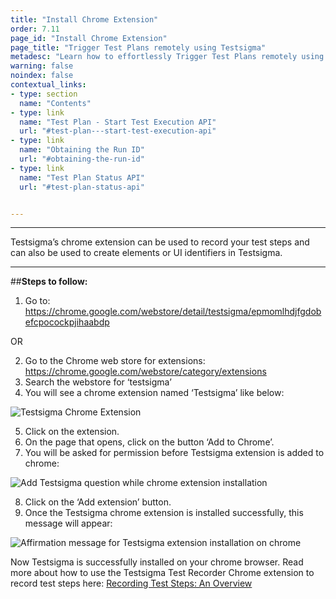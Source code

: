 ```yaml
---
title: "Install Chrome Extension"
order: 7.11
page_id: "Install Chrome Extension"
page_title: "Trigger Test Plans remotely using Testsigma"
metadesc: "Learn how to effortlessly Trigger Test Plans remotely using Testsigma. You can save time and increase productivity by Triggering Test Plans remotely"
warning: false
noindex: false
contextual_links:
- type: section
  name: "Contents"
- type: link
  name: "Test Plan - Start Test Execution API"
  url: "#test-plan---start-test-execution-api"
- type: link
  name: "Obtaining the Run ID"
  url: "#obtaining-the-run-id"
- type: link
  name: "Test Plan Status API"
  url: "#test-plan-status-api"


---
```

---
Testsigma’s chrome extension can be used to record your test steps and can also be used to create elements or UI identifiers in Testsigma.

---
##**Steps to follow:**
1. Go to: https://chrome.google.com/webstore/detail/testsigma/epmomlhdjfgdobefcpocockpjihaabdp

OR

2. Go to the Chrome web store for extensions: https://chrome.google.com/webstore/category/extensions
3. Search the webstore for ‘testsigma’ 
4. You will see a chrome extension named ‘Testsigma’ like below:

![Testsigma Chrome Extension](https://s3.amazonaws.com/static-docs.testsigma.com/new_images/test-step-recorder/install-chrome-extension/chrome-extension-testsigma.png)

5. Click on the extension.
6. On the page that opens, click on the button ‘Add to Chrome’.
7. You will be asked for permission before Testsigma extension is added to chrome:

![Add Testsigma question while chrome extension installation](https://s3.amazonaws.com/static-docs.testsigma.com/new_images/test-step-recorder/install-chrome-extension/add-testsigma-question-chrome-extension-installation.png)

8. Click on the ‘Add extension’ button.
9. Once the Testsigma chrome extension is installed successfully, this message will appear:

![Affirmation message for Testsigma extension installation on chrome](https://s3.amazonaws.com/static-docs.testsigma.com/new_images/test-step-recorder/install-chrome-extension/testsigma-extension-added-to-chrome-affirmation.png)

Now Testsigma is successfully installed on your chrome browser. Read more about how to use the Testsigma Test Recorder Chrome extension to record test steps here: [Recording Test Steps: An Overview](https://testsigma.com/docs/test-cases/create-steps-recorder/web-apps/overview/)











